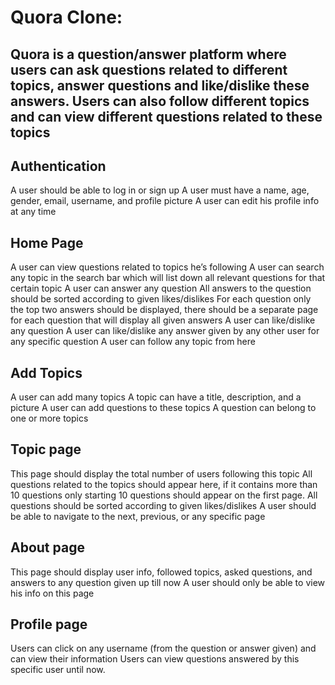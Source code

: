 # Quora Clone: 
## Quora is a question/answer platform where users can ask questions related to different topics, answer questions and like/dislike these answers. Users can also follow different topics and can view different questions related to these topics

## Authentication
A user should be able to log in or sign up
A user must have a name, age, gender, email, username, and profile picture
A user can edit his profile info at any time


## Home Page
A user can view questions related to topics he’s following
A user can search any topic in the search bar which will list down all relevant questions for that certain topic
A user can answer any question
All answers to the question should be sorted according to given likes/dislikes
For each question only the top two answers should be displayed, there should be a separate page for each question that will display all given answers
A user can like/dislike any question
A user can like/dislike any answer given by any other user for any specific question
A user can follow any topic from here


## Add Topics
A user can add many topics
A topic can have a title, description, and a picture
A user can add questions to these topics
A question can belong to one or more topics


## Topic page
This page should display the total number of users following this topic
All questions related to the topics should appear here, if it contains more than 10 questions only starting 10 questions should appear on the first page.
All questions should be sorted according to given likes/dislikes
A user should be able to navigate to the next, previous, or any specific page


## About page
This page should display user info, followed topics, asked questions, and answers to any question given up till now
A user should only be able to view his info on this page


## Profile page
Users can click on any username (from the question or answer given) and can view their information
Users can view questions answered by this specific user until now.
